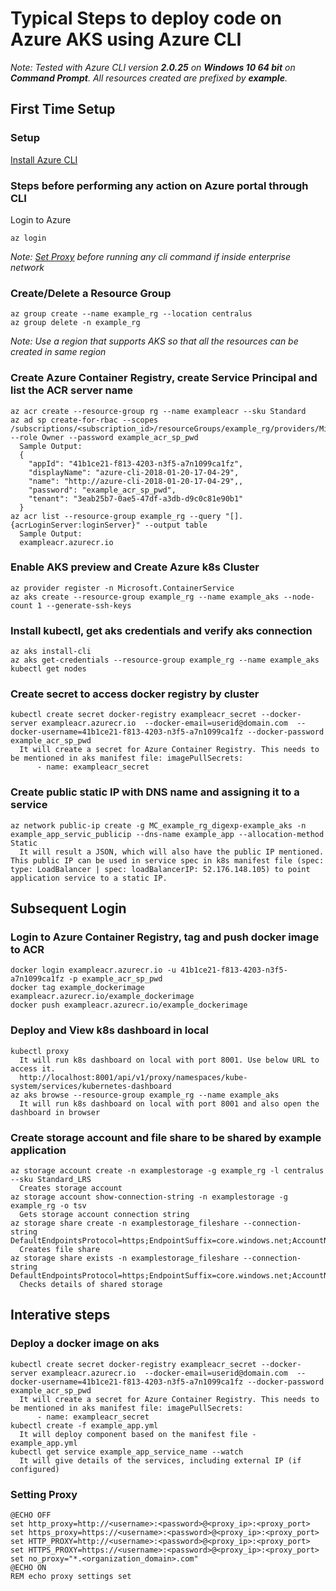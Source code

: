 # Typical Steps to deploy code on Azure AKS using Azure CLI
_Note: Tested with Azure CLI version **2.0.25** on **Windows 10 64 bit** on **Command Prompt**. All resources created are prefixed by **example**._
## First Time Setup
### Setup
[Install Azure CLI](https://docs.microsoft.com/en-us/cli/azure/install-azure-cli)

### Steps before performing any action on Azure portal through CLI
Login to Azure
```
az login
```
_Note: [Set Proxy](#setting-proxy) before running any cli command if inside enterprise network_ 

### Create/Delete a Resource Group
```
az group create --name example_rg --location centralus
az group delete -n example_rg
```
_Note: Use a region that supports AKS so that all the resources can be created in same region_

### Create Azure Container Registry, create Service Principal and list the ACR server name
```
az acr create --resource-group rg --name exampleacr --sku Standard
az ad sp create-for-rbac --scopes /subscriptions/<subscription_id>/resourceGroups/example_rg/providers/Microsoft.ContainerRegistry/registries/exampleacr --role Owner --password example_acr_sp_pwd
  Sample Output:
  {
    "appId": "41b1ce21-f813-4203-n3f5-a7n1099ca1fz",
    "displayName": "azure-cli-2018-01-20-17-04-29",
    "name": "http://azure-cli-2018-01-20-17-04-29",,
    "password": "example_acr_sp_pwd",
    "tenant": "3eab25b7-0ae5-47df-a3db-d9c0c81e90b1"
  }
az acr list --resource-group example_rg --query "[].{acrLoginServer:loginServer}" --output table
  Sample Output:
  exampleacr.azurecr.io
```
### Enable AKS preview and Create Azure k8s Cluster
```
az provider register -n Microsoft.ContainerService
az aks create --resource-group example_rg --name example_aks --node-count 1 --generate-ssh-keys
```
### Install kubectl, get aks credentials and verify aks connection
```
az aks install-cli
az aks get-credentials --resource-group example_rg --name example_aks
kubectl get nodes
```
### Create secret to access docker registry by cluster
```
kubectl create secret docker-registry exampleacr_secret --docker-server exampleacr.azurecr.io  --docker-email=userid@domain.com  --docker-username=41b1ce21-f813-4203-n3f5-a7n1099ca1fz --docker-password example_acr_sp_pwd
  It will create a secret for Azure Container Registry. This needs to be mentioned in aks manifest file: imagePullSecrets:
      - name: exampleacr_secret
```
### Create public static IP with DNS name and assigning it to a service
```
az network public-ip create -g MC_example_rg_digexp-example_aks -n example_app_servic_publicip --dns-name example_app --allocation-method Static
  It will result a JSON, which will also have the public IP mentioned. This public IP can be used in service spec in k8s manifest file (spec: type: LoadBalancer | spec: loadBalancerIP: 52.176.148.105) to point application service to a static IP. 
```
## Subsequent Login
### Login to Azure Container Registry, tag and push docker image to ACR
```
docker login exampleacr.azurecr.io -u 41b1ce21-f813-4203-n3f5-a7n1099ca1fz -p example_acr_sp_pwd
docker tag example_dockerimage exampleacr.azurecr.io/example_dockerimage
docker push exampleacr.azurecr.io/example_dockerimage
```
### Deploy and View k8s dashboard in local
```
kubectl proxy
  It will run k8s dashboard on local with port 8001. Use below URL to access it.
  http://localhost:8001/api/v1/proxy/namespaces/kube-system/services/kubernetes-dashboard
az aks browse --resource-group example_rg --name example_aks
  It will run k8s dashboard on local with port 8001 and also open the dashboard in browser
```
### Create storage account and file share to be shared by example application
```
az storage account create -n examplestorage -g example_rg -l centralus --sku Standard_LRS
  Creates storage account
az storage account show-connection-string -n examplestorage -g example_rg -o tsv
  Gets storage account connection string
az storage share create -n examplestorage_fileshare --connection-string DefaultEndpointsProtocol=https;EndpointSuffix=core.windows.net;AccountName=examplestorage;AccountKey=A4wajUuLKO8Gzkk82h2cXY3Z2aEHhcK74joZ972wvfwVMnzNUmdO1/ALVhJ7+HuQe+dFXzmypOj5auxhjDwjJA==
  Creates file share
az storage share exists -n examplestorage_fileshare --connection-string DefaultEndpointsProtocol=https;EndpointSuffix=core.windows.net;AccountName=examplestorage;AccountKey=A4wajUuLKO8Gzkk82h2cXY3Z2aEHhcK74joZ972wvfwVMnzNUmdO1/ALVhJ7+HuQe+dFXzmypOj5auxhjDwjJA==
  Checks details of shared storage
```
## Interative steps
### Deploy a docker image on aks
```
kubectl create secret docker-registry exampleacr_secret --docker-server exampleacr.azurecr.io  --docker-email=userid@domain.com  --docker-username=41b1ce21-f813-4203-n3f5-a7n1099ca1fz --docker-password example_acr_sp_pwd
  It will create a secret for Azure Container Registry. This needs to be mentioned in aks manifest file: imagePullSecrets:
      - name: exampleacr_secret
kubectl create -f example_app.yml
  It will deploy component based on the manifest file - example_app.yml
kubectl get service example_app_service_name --watch
  It will give details of the services, including external IP (if configured)

```

### Setting Proxy
```
@ECHO OFF
set http_proxy=http://<username>:<password>@<proxy_ip>:<proxy_port>
set https_proxy=https://<username>:<password>@<proxy_ip>:<proxy_port>
set HTTP_PROXY=http://<username>:<password>@<proxy_ip>:<proxy_port>
set HTTPS_PROXY=https://<username>:<password>@<proxy_ip>:<proxy_port>
set no_proxy="*.<organization_domain>.com"
@ECHO ON
REM echo proxy settings set
```
